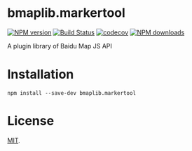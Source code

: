# bmaplib.markertool

[![NPM version](https://img.shields.io/npm/v/bmaplib.markertool)](https://www.npmjs.com/package/bmaplib.markertool)
[![Build Status](https://travis-ci.com/VicSolWang/bmaplib.markertool.svg?branch=master)](https://travis-ci.com/VicSolWang/bmaplib.markertool)
[![codecov](https://codecov.io/gh/VicSolWang/bmaplib.markertool/branch/master/graph/badge.svg)](https://codecov.io/gh/VicSolWang/bmaplib.markertool)
[![NPM downloads](https://img.shields.io/npm/dt/bmaplib.markertool)](https://www.npmjs.com/package/bmaplib.markertool)

A plugin library of Baidu Map JS API

# Installation

    npm install --save-dev bmaplib.markertool

# License

[MIT](LICENSE).
